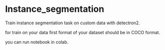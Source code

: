 # Instance_segmentation
Train instance segmentation task on custom data with detectron2.

for train on your data first format of your dataset should be in COCO format.

you can run notebook in colab.
